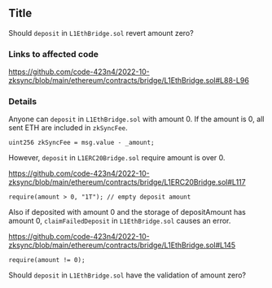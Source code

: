 ## Title

Should `deposit` in `L1EthBridge.sol` revert amount zero?

### Links to affected code

https://github.com/code-423n4/2022-10-zksync/blob/main/ethereum/contracts/bridge/L1EthBridge.sol#L88-L96

### Details

Anyone can `deposit` in `L1EthBridge.sol` with amount 0. If the amount is 0, all sent ETH are included in `zkSyncFee`.

```
uint256 zkSyncFee = msg.value - _amount;
```

However, `deposit` in `L1ERC20Bridge.sol` require amount is over 0. 

https://github.com/code-423n4/2022-10-zksync/blob/main/ethereum/contracts/bridge/L1ERC20Bridge.sol#L117

```
require(amount > 0, "1T"); // empty deposit amount
```

Also if deposited with amount 0 and the storage of depositAmount has amount 0, `claimFailedDeposit` in `L1EthBridge.sol` causes an error.

https://github.com/code-423n4/2022-10-zksync/blob/main/ethereum/contracts/bridge/L1EthBridge.sol#L145

```
require(amount != 0);
```

Should `deposit` in `L1EthBridge.sol` have the validation of amount zero?
